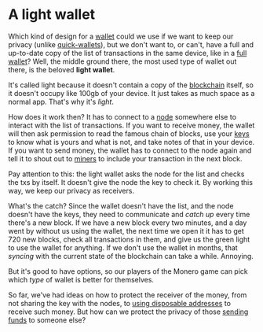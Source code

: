# A light wallet

Which kind of design for a [wallet](3.13_wallets.md) could we use if we want to keep our privacy (unlike [quick-wallets](3.24_quick-wallets.md)), but we don't want to, or can't, have a full and up-to-date copy of the list of transactions in the same device, like in a [full wallet](3.20_full-wallet.md)? Well, the middle ground there, the most used type of wallet out there, is the beloved **light wallet**.

It's called light because it doesn't contain a copy of the [blockchain](3.10_blockchain.md) itself, so it doesn't occupy like 100gb of your device. It just takes as much space as a normal app. That's why it's *light*.

How does it work then? It has to connect to a [node](3.19_nodes.md) somewhere else to interact with the list of transactions. If you want to receive money, the wallet will then ask permission to read the famous chain of blocks, use your [keys](3.14_keys.md) to know what is yours and what is not, and take notes of that in your device. If you want to send money, the wallet has to connect to the node again and tell it to shout out to [miners](3.09_money-ledger.md) to include your transaction in the next block.

Pay attention to this: the light wallet asks the node for the list and checks the txs by itself. It doesn't give the node the key to check it. By working this way, we keep our privacy as receivers.

What's the catch? Since the wallet doesn't have the list, and the node doesn't have the keys, they need to communicate and *catch up* every time there's a new block. If we have a new block every two minutes, and a day went by without us using the wallet, the next time we open it it has to get 720 new blocks, check all transactions in them, and give us the green light to use the wallet for anything. If we don't use the wallet in months, that *syncing* with the current state of the blockchain can take a while. Annoying.

But it's good to have options, so our players of the Monero game can pick which *type* of wallet is better for themselves.

So far, we've had ideas on how to protect the receiver of the money, from not sharing the key with the nodes, to [using disposable addresses](3.17.01_stealth-addresses.md) to receive such money. But how can we protect the privacy of those [sending funds](3.27_sender-privacy.md) to someone else?